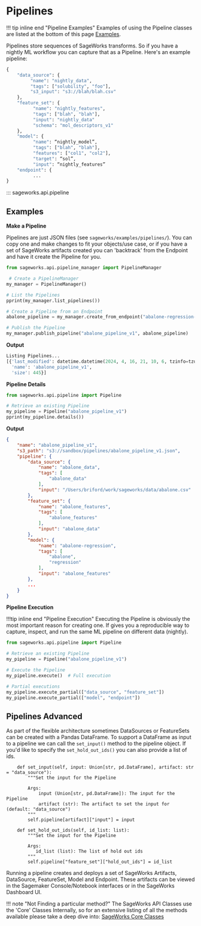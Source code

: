 # Pipelines

!!! tip inline end "Pipeline Examples"
    Examples of using the Pipeline classes are listed at the bottom of this page [Examples](#examples).
    
Pipelines store sequences of SageWorks transforms. So if you have a nightly ML workflow you can capture that as a Pipeline. Here's an example pipeline:

```py title="nightly_sol_pipeline_v1.json"
{
    "data_source": {
         "name": "nightly_data",
         "tags": ["solubility", "foo"],
         "s3_input": "s3://blah/blah.csv"
    },
    "feature_set": {
          "name": "nightly_features",
          "tags": ["blah", "blah"],
          "input": "nightly_data"
          "schema": "mol_descriptors_v1"
    },
    "model": {
          "name": “nightly_model”,
          "tags": ["blah", "blah"],
          "features": ["col1", "col2"],
          "target": “sol”,
          "input": “nightly_features”
    "endpoint": {
          ...
}    
```

::: sageworks.api.pipeline


## Examples

**Make a Pipeline**

Pipelines are just JSON files (see `sageworks/examples/pipelines/`). You can copy one and make changes to fit your objects/use case, or if you have a set of SageWorks artifacts created you can 'backtrack' from the Endpoint and have it create the Pipeline for you.

```py title="pipeline_manager.py"
from sageworks.api.pipeline_manager import PipelineManager

 # Create a PipelineManager
my_manager = PipelineManager()

# List the Pipelines
pprint(my_manager.list_pipelines())

# Create a Pipeline from an Endpoint
abalone_pipeline = my_manager.create_from_endpoint("abalone-regression-end")

# Publish the Pipeline
my_manager.publish_pipeline("abalone_pipeline_v1", abalone_pipeline)
```

**Output**

```py
Listing Pipelines...
[{'last_modified': datetime.datetime(2024, 4, 16, 21, 10, 6, tzinfo=tzutc()),
  'name': 'abalone_pipeline_v1',
  'size': 445}]
```
**Pipeline Details**

```py title="pipeline_details.py"
from sageworks.api.pipeline import Pipeline

# Retrieve an existing Pipeline
my_pipeline = Pipeline("abalone_pipeline_v1")
pprint(my_pipeline.details())
```

**Output**

```json
{
    "name": "abalone_pipeline_v1",
    "s3_path": "s3://sandbox/pipelines/abalone_pipeline_v1.json",
    "pipeline": {
        "data_source": {
            "name": "abalone_data",
            "tags": [
                "abalone_data"
            ],
            "input": "/Users/briford/work/sageworks/data/abalone.csv"
        },
        "feature_set": {
            "name": "abalone_features",
            "tags": [
                "abalone_features"
            ],
            "input": "abalone_data"
        },
        "model": {
            "name": "abalone-regression",
            "tags": [
                "abalone",
                "regression"
            ],
            "input": "abalone_features"
        },
        ...
    }
}
```

**Pipeline Execution**

!!!tip inline end "Pipeline Execution" 
    Executing the Pipeline is obviously the most important reason for creating one. If gives you a reproducible way to capture, inspect, and run the same ML pipeline on different data (nightly).

```py title="pipeline_execution.py"
from sageworks.api.pipeline import Pipeline

# Retrieve an existing Pipeline
my_pipeline = Pipeline("abalone_pipeline_v1")

# Execute the Pipeline
my_pipeline.execute()  # Full execution

# Partial executions
my_pipeline.execute_partial(["data_source", "feature_set"])
my_pipeline.execute_partial(["model", "endpoint"])
```

## Pipelines Advanced
As part of the flexible architecture sometimes DataSources or FeatureSets can be created with a Pandas DataFrame. To support a DataFrame as input to a pipeline we can call the `set_input()` method to the pipeline object. If you'd like to specify the `set_hold_out_ids()` you can also provide a list of ids.

```
    def set_input(self, input: Union[str, pd.DataFrame], artifact: str = "data_source"):
        """Set the input for the Pipeline

        Args:
            input (Union[str, pd.DataFrame]): The input for the Pipeline
            artifact (str): The artifact to set the input for (default: "data_source")
        """
        self.pipeline[artifact]["input"] = input

    def set_hold_out_ids(self, id_list: list):
        """Set the input for the Pipeline

        Args:
           id_list (list): The list of hold out ids
        """
        self.pipeline["feature_set"]["hold_out_ids"] = id_list
```

Running a pipeline creates and deploys a set of SageWorks Artifacts, DataSource, FeatureSet, Model and Endpoint. These artifacts can be viewed in the Sagemaker Console/Notebook interfaces or in the SageWorks Dashboard UI.

!!! note "Not Finding a particular method?"
    The SageWorks API Classes use the 'Core' Classes Internally, so for an extensive listing of all the methods available please take a deep dive into: [SageWorks Core Classes](../core_classes/overview.md)

